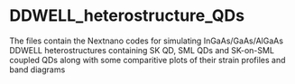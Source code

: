 # DDWELL_heterostructure_QDs

The files contain the Nextnano codes for simulating InGaAs/GaAs/AlGaAs DDWELL heterostructures containing SK QD, SML QDs and SK-on-SML coupled QDs along with some comparitive plots of their strain profiles and band diagrams

